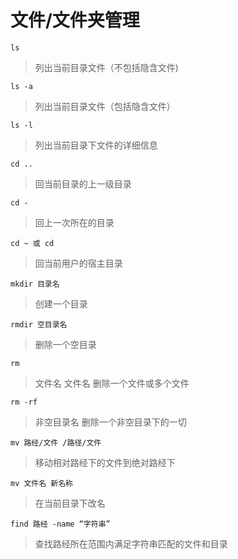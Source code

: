 # 文件/文件夹管理 

`ls` 

>列出当前目录文件（不包括隐含文件)

`ls -a` 

>列出当前目录文件（包括隐含文件） 

`ls -l` 

>列出当前目录下文件的详细信息 

`cd ..` 

>回当前目录的上一级目录 

`cd -` 

>回上一次所在的目录 

`cd ~ 或 cd` 

>回当前用户的宿主目录 

`mkdir 目录名`
 
>创建一个目录
 
`rmdir 空目录名`
 
>删除一个空目录 

`rm` 

>文件名 文件名 删除一个文件或多个文件 

`rm -rf`
 
>非空目录名 删除一个非空目录下的一切 

`mv 路经/文件 /路径/文件`

>移动相对路经下的文件到绝对路经下 

`mv 文件名 新名称`
 
>在当前目录下改名 

`find 路经 -name “字符串”`
 
>查找路经所在范围内满足字符串匹配的文件和目录 
